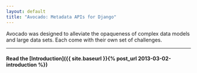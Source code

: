 ```yaml
---
layout: default
title: "Avocado: Metadata APIs for Django"
---
```

<p class=lead>Avocado was designed to alleviate the opaqueness of complex data models and large data sets. Each come with their own set of challenges.</p>

---

#### Read the [Introduction]({{ site.baseurl }}{% post_url 2013-03-02-introduction %})
